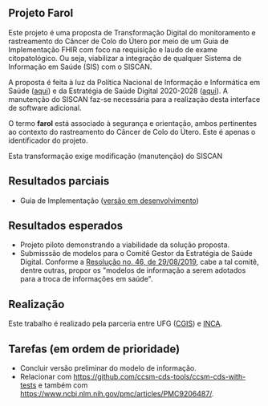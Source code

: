 ## Projeto Farol

Este projeto é uma proposta de Transformação Digital do monitoramento e rastreamento do Câncer de Colo do Útero por meio de um Guia de Implementação FHIR com foco na requisição e laudo de exame citopatológico. Ou seja,
viabilizar a integração de qualquer Sistema de Informação em Saúde (SIS) com o SISCAN.

A proposta é feita à luz da Política Nacional de Informação e Informática em Saúde ([aqui](https://bvsms.saude.gov.br/bvs/saudelegis/gm/2021/prt1768_02_08_2021.html)) e da Estratégia de Saúde Digital 2020-2028 ([aqui](https://bvsms.saude.gov.br/bvs/publicacoes/estrategia_saude_digital_Brasil.pdf)). A manutenção do SISCAN faz-se necessária para a realização desta interface de software adicional.

O termo **farol** está associado à segurança e
orientação, ambos pertinentes ao contexto
do rastreamento do Câncer de Colo do Útero. Este é 
apenas o identificador do projeto.

Esta transformação exige modificação (manutenção) do SISCAN 

## Resultados parciais

- Guia de Implementação ([versão em desenvolvimento](https://build.fhir.org/ig/kyriosdata/farol/))

## Resultados esperados

- Projeto piloto demonstrando a viabilidade da solução proposta.
- Submisssão de modelos para o Comitê Gestor da Estratégia de Saúde Digital. Conforme a [Resolução no. 46, de 29/08/2019](https://www.in.gov.br/en/web/dou/-/resolucao-n-46-de-29-de-agosto-de-2019-221309239), cabe a tal comitê, dentre outras, propor os "modelos de informação a serem adotados para a troca de informações em saúde".

## Realização

Este trabalho é realizado pela parceria entre UFG ([CGIS](https://cgis.ufg.br/)) e [INCA](https://www.inca.gov.br/).

## Tarefas (em ordem de prioridade)

- Concluir versão preliminar do modelo de informação.
- Relacionar com https://github.com/ccsm-cds-tools/ccsm-cds-with-tests e também com https://www.ncbi.nlm.nih.gov/pmc/articles/PMC9206487/.
